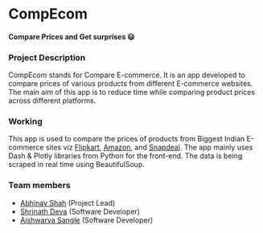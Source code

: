 # CompEcom


#### Compare Prices and Get surprises :smiley:

### Project Description 
CompEcom stands for Compare E-commerce. 
It is an app developed to compare prices of various products from different E-commerce websites. 
The main aim of this app is to reduce time while comparing product prices across different platforms. 

### Working
This app is used to compare the prices of products from Biggest Indian E-commerce sites viz [Flipkart](https://www.flipkart.com/), [Amazon](https://www.amazon.in/), and  [Snapdeal](https://www.snapdeal.com/).
The app mainly uses Dash & Plotly libraries from Python for the front-end. The data is being scraped in real time using BeautifulSoup. 


### Team members
* [Abhinav Shah](https://github.com/Abhinav17-hub) (Project Lead)
* [Shrinath Deva](https://github.com/shrii06) (Software Developer)
* [Aishwarya Sangle](https://github.com/AishwaryaS05) (Software Developer)
